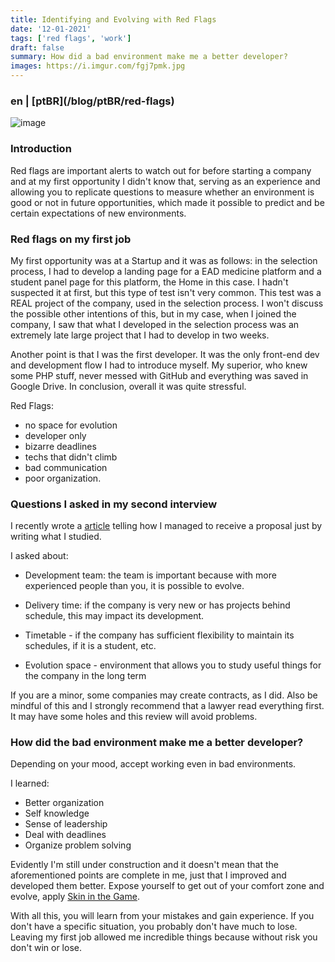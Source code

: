 ```yaml
---
title: Identifying and Evolving with Red Flags
date: '12-01-2021'
tags: ['red flags', 'work']
draft: false
summary: How did a bad environment make me a better developer?
images: https://i.imgur.com/fgj7pmk.jpg
---
```


<h3>en | [ptBR](/blog/ptBR/red-flags)</h3>

![image](https://i.imgur.com/fgj7pmk.jpg)

### Introduction

Red flags are important alerts to watch out for before starting a company and at my first opportunity I didn't know that, serving as an experience and allowing you to replicate questions to measure whether an environment is good or not in future opportunities, which made it possible to predict and be certain expectations of new environments.

### Red flags on my first job

My first opportunity was at a Startup and it was as follows: in the selection process, I had to develop a landing page for a EAD medicine platform and a student panel page for this platform, the Home in this case. I hadn't suspected it at first, but this type of test isn't very common. This test was a REAL project of the company, used in the selection process. I won't discuss the possible other intentions of this, but in my case, when I joined the company, I saw that what I developed in the selection process was an extremely late large project that I had to develop in two weeks.

Another point is that I was the first developer. It was the only front-end dev and development flow I had to introduce myself. My superior, who knew some PHP stuff, never messed with GitHub and everything was saved in Google Drive. In conclusion, overall it was quite stressful.

Red Flags:

- no space for evolution
- developer only
- bizarre deadlines
- techs that didn't climb
- bad communication
- poor organization.

### Questions I asked in my second interview

I recently wrote a [article](/blog/job-with-1-article) telling how I managed to receive a proposal just by writing what I studied.

I asked about:

- Development team: the team is important because with more experienced people than you, it is possible to evolve.

- Delivery time: if the company is very new or has projects behind schedule, this may impact its development.

- Timetable - if the company has sufficient flexibility to maintain its schedules, if it is a student, etc.

- Evolution space - environment that allows you to study useful things for the company in the long term

If you are a minor, some companies may create contracts, as I did. Also be mindful of this and I strongly recommend that a lawyer read everything first. It may have some holes and this review will avoid problems.

### How did the bad environment make me a better developer?

Depending on your mood, accept working even in bad environments.

I learned:

- Better organization
- Self knowledge
- Sense of leadership
- Deal with deadlines
- Organize problem solving

Evidently I'm still under construction and it doesn't mean that the aforementioned points are complete in me, just that I improved and developed them better. Expose yourself to get out of your comfort zone and evolve, apply [Skin in the Game](https://sibelius.substack.com/p/skin-in-the-game-for-developers).

With all this, you will learn from your mistakes and gain experience. If you don't have a specific situation, you probably don't have much to lose. Leaving my first job allowed me incredible things because without risk you don't win or lose.
